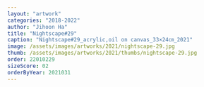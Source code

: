 ```yaml
---
layout: "artwork"
categories: "2018-2022"
author: "Jihoon Ha"
title: "Nightscape#29"
caption: "Nightscape#29_acrylic,oil on canvas_33×24㎝_2021"
image: /assets/images/artworks/2021/nightscape-29.jpg
thumb: /assets/images/artworks/2021/thumbs/nightscape-29.jpg
order: 22010229
sizeScore: 02
orderByYear: 2021031
---
```

